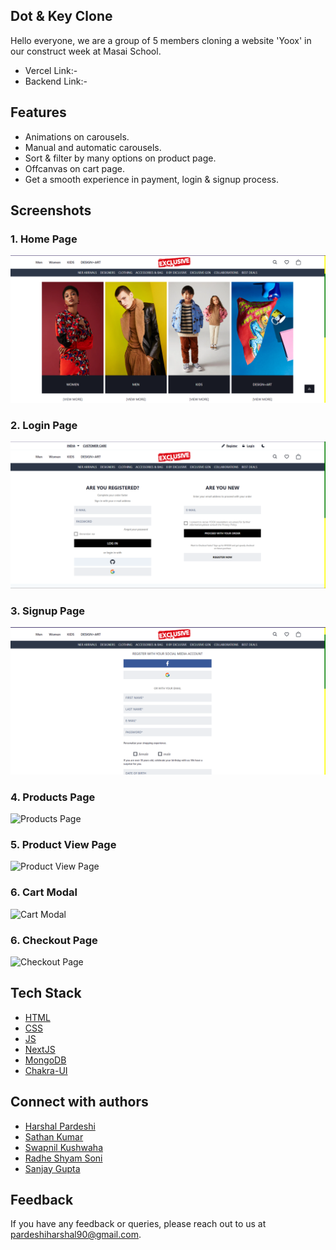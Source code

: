 ## Dot & Key Clone

Hello everyone, we are a group of 5 members cloning a website 'Yoox' in our construct week at Masai School.
- Vercel Link:- 
- Backend Link:- 


## Features

- Animations on carousels.
- Manual and automatic carousels.
- Sort & filter by many options on product page.
- Offcanvas on cart page.
- Get a smooth experience in payment, login & signup process.


## Screenshots

### 1. Home Page

![Home Page](./assets/homePage.png)

### 2. Login Page

![Login Page](./assets/loginPage.png)

### 3. Signup Page

![Signup Page](./assets/signupPage.png)

### 4. Products Page

![Products Page](./assets/productsPage.png)

### 5. Product View Page

![Product View Page](./assets/singleProductPage.png)

### 6. Cart Modal

![Cart Modal](./assets/cartModal.png)

### 6. Checkout Page

![Checkout Page](./assets/checkoutPage.png)


## Tech Stack

- [HTML](https://developer.mozilla.org/en-US/docs/Web/HTML)
- [CSS](https://developer.mozilla.org/en-US/docs/Web/CSS)
- [JS](https://developer.mozilla.org/en-US/docs/Web/JavaScript)
- [NextJS](https://nextjs.org/)
- [MongoDB](https://www.mongodb.com/)
- [Chakra-UI](https://chakra-ui.com/)


## Connect with authors

- [Harshal Pardeshi](https://www.linkedin.com/in/harshalpardeshi/)
- [Sathan Kumar]()
- [Swapnil Kushwaha]()
- [Radhe Shyam Soni]()
- [Sanjay Gupta]()


## Feedback

If you have any feedback or queries, please reach out to us at pardeshiharshal90@gmail.com.

